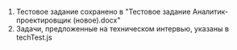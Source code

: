 1. Тестовое задание сохранено в "Тестовое задание Аналитик-проектировщик (новое).docx"
2. Задачи, предложенные на техническом интервью, указаны в techTest.js
